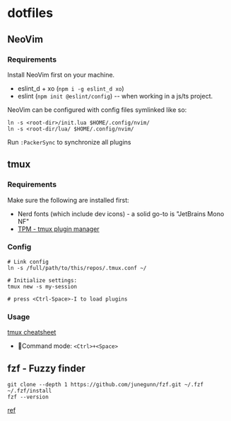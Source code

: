 # dotfiles

## NeoVim

### Requirements

Install NeoVim first on your machine.

* eslint_d + xo (`npm i -g eslint_d xo`)
* eslint (`npm init @eslint/config`) -- when working in a js/ts project.

NeoVim can be configured with config files symlinked like so:

```
ln -s <root-dir>/init.lua $HOME/.config/nvim/
ln -s <root-dir/lua/ $HOME/.config/nvim/
```

Run `:PackerSync` to synchronize all plugins

## tmux

### Requirements

Make sure the following are installed first:

* Nerd fonts (which include dev icons) - a solid go-to is "JetBrains Mono NF"
* [TPM - tmux plugin manager](https://github.com/tmux-plugins/tpm#installation)

### Config

```shell
# Link config
ln -s /full/path/to/this/repos/.tmux.conf ~/

# Initialize settings:
tmux new -s my-session

# press <Ctrl-Space>-I to load plugins
```

### Usage

[tmux cheatsheet](https://tmuxcheatsheet.com/)

* 🌟Command mode: `<Ctrl>+<Space>`

## fzf - Fuzzy finder

```shell
git clone --depth 1 https://github.com/junegunn/fzf.git ~/.fzf
~/.fzf/install
fzf --version
```

[ref](https://www.linode.com/docs/guides/how-to-use-fzf/)
